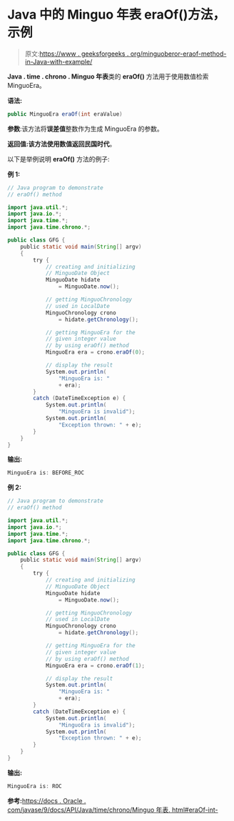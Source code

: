 # Java 中的 Minguo 年表 eraOf()方法，示例

> 原文:[https://www . geeksforgeeks . org/minguoberor-eraof-method-in-Java-with-example/](https://www.geeksforgeeks.org/minguochronology-eraof-method-in-java-with-example/)

**Java . time . chrono . Minguo 年表**类的 **eraOf()** 方法用于使用数值检索 MinguoEra。

**语法:**

```java
public MinguoEra eraOf(int eraValue)
```

**参数**:该方法将**误差值**整数作为生成 MinguoEra 的参数。

**返回值:**该方法使用数值返回**民国时代**。

以下是举例说明 **eraOf()** 方法的例子:

**例 1:**

```java
// Java program to demonstrate
// eraOf() method

import java.util.*;
import java.io.*;
import java.time.*;
import java.time.chrono.*;

public class GFG {
    public static void main(String[] argv)
    {
        try {
            // creating and initializing
            // MinguoDate Object
            MinguoDate hidate
                = MinguoDate.now();

            // getting MinguoChronology
            // used in LocalDate
            MinguoChronology crono
                = hidate.getChronology();

            // getting MinguoEra for the
            // given integer value
            // by using eraOf() method
            MinguoEra era = crono.eraOf(0);

            // display the result
            System.out.println(
                "MinguoEra is: "
                + era);
        }
        catch (DateTimeException e) {
            System.out.println(
                "MinguoEra is invalid");
            System.out.println(
                "Exception thrown: " + e);
        }
    }
}
```

**输出:**

```java
MinguoEra is: BEFORE_ROC

```

**例 2:**

```java
// Java program to demonstrate
// eraOf() method

import java.util.*;
import java.io.*;
import java.time.*;
import java.time.chrono.*;

public class GFG {
    public static void main(String[] argv)
    {
        try {
            // creating and initializing
            // MinguoDate Object
            MinguoDate hidate
                = MinguoDate.now();

            // getting MinguoChronology
            // used in LocalDate
            MinguoChronology crono
                = hidate.getChronology();

            // getting MinguoEra for the
            // given integer value
            // by using eraOf() method
            MinguoEra era = crono.eraOf(1);

            // display the result
            System.out.println(
                "MinguoEra is: "
                + era);
        }
        catch (DateTimeException e) {
            System.out.println(
                "MinguoEra is invalid");
            System.out.println(
                "Exception thrown: " + e);
        }
    }
}
```

**输出:**

```java
MinguoEra is: ROC

```

**参考:**[https://docs . Oracle . com/javase/9/docs/API/Java/time/chrono/Minguo 年表. html#eraOf-int-](https://docs.oracle.com/javase/9/docs/api/java/time/chrono/MinguoChronology.html#eraOf-int-)